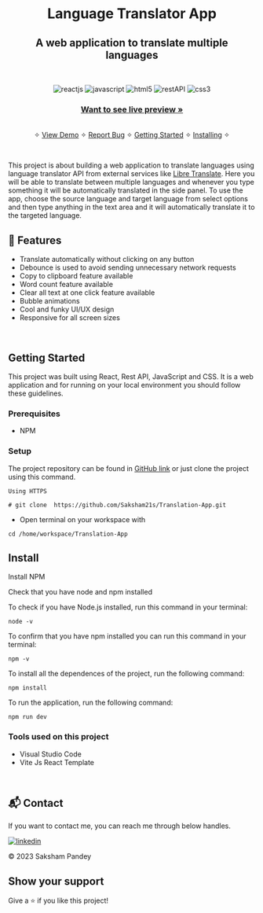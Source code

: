 <h1 align="center"><b>Language Translator App</b></h1>

<h2 align="center">A web application to translate multiple languages</h2>    

<br />

<p align="center">
    <img src="https://img.shields.io/badge/React-20232A?style=for-the-badge&logo=react&logoColor=61DAFB" alt="reactjs" />
    <img src="https://img.shields.io/badge/JavaScript-323330?style=for-the-badge&logo=javascript&logoColor=F7DF1E" alt="javascript"/>
    <img src="https://img.shields.io/badge/html5-%23E34F26.svg?style=for-the-badge&logo=html5&logoColor=white" alt="html5"/>
    <img src="https://img.shields.io/badge/Rest_API-02303A?style=for-the-badge&logo=react-router&logoColor=white" alt="restAPI"/>
    <img src="https://img.shields.io/badge/CSS3-1572B6?style=for-the-badge&logo=css3&logoColor=white" alt="css3"/>     
</p>
    
  <h3 align="center"><a href="https://translator-app-lime.vercel.app/"><strong>Want to see live preview »</strong></a></h3>
   
    
  <p align="center"> 
    <br />&#10023;
    <a href="translator-app-lime.vercel.app">View Demo</a>   &#10023;  
    <a href="https://github.com/Saksham21s/Translation-App/issues">Report Bug</a>    &#10023;
    <a href="#Getting-Started">Getting Started</a> &#10023; <a href="#Install">Installing</a> &#10023;    
  </p>

<br/>

This project is about building a web application to translate languages using language translator API from external services like [Libre Translate](https://libretranslate.de/). Here you will be able to translate between multiple languages and whenever you type something it will be automatically translated in the side panel. To use the app, choose the source language and target language from select options and then type anything in the text area and it will automatically translate it to the targeted language. 




## 🚀 Features
- Translate automatically without clicking on any button
- Debounce is used to avoid sending unnecessary network requests
- Copy to clipboard feature available 
- Word count feature available 
- Clear all text at one click feature available 
- Bubble animations
- Cool and funky UI/UX design
- Responsive for all screen sizes




<br/>


## Getting Started

This project was built using React, Rest API, JavaScript and CSS. It is a web application and for running on your local environment you should follow these guidelines.


### Prerequisites

- NPM 

### Setup


The project repository can be found in [GitHub link](https://github.com/Saksham21s/Translation-App) or just clone the project using this command. 


```
Using HTTPS

# git clone  https://github.com/Saksham21s/Translation-App.git
```

+ Open terminal on your workspace with

```
cd /home/workspace/Translation-App

```


## Install

Install NPM

Check that you have node and npm installed

To check if you have Node.js installed, run this command in your terminal:


```
node -v
```

To confirm that you have npm installed you can run this command in your terminal:


```
npm -v
```


To install all the dependences of the project, run the following command:


```
npm install
```


To run the application, run the following command:

```
npm run dev
```


### Tools used on this project

- Visual Studio Code
- Vite Js React Template

<br/>



<h2>📬 Contact</h2>

If you want to contact me, you can reach me through below handles.

[![linkedin](https://img.shields.io/badge/Saksham-pandey21?style=for-the-badge&logo=linkedin&logoColor=white)](https://www.linkedin.com/in/saksham-pandey21/)

© 2023 Saksham Pandey



## Show your support

Give a ⭐️ if you like this project!
